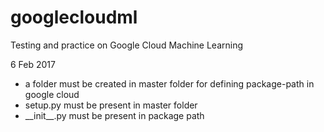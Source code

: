 # googlecloudml
Testing and practice on Google Cloud Machine Learning

<p> 
6 Feb 2017
<ul>
<li> a folder must be created in master folder for defining package-path in google cloud </li>
<li> setup.py must be present in master folder </li>
<li> __init__.py must be present in package path </li>
</ul>
</p>
